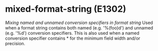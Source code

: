 # mixed-format-string (E1302)
*Mixing named and unnamed conversion specifiers in format string* Used
when a format string contains both named (e.g. \'%(foo)d\') and unnamed
(e.g. \'%d\') conversion specifiers. This is also used when a named
conversion specifier contains \* for the minimum field width and/or
precision.

